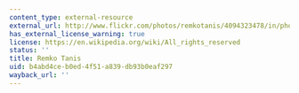 ```yaml
---
content_type: external-resource
external_url: http://www.flickr.com/photos/remkotanis/4094323478/in/photostream/
has_external_license_warning: true
license: https://en.wikipedia.org/wiki/All_rights_reserved
status: ''
title: Remko Tanis
uid: b4abd4ce-b0ed-4f51-a839-db93b0eaf297
wayback_url: ''
---
```

